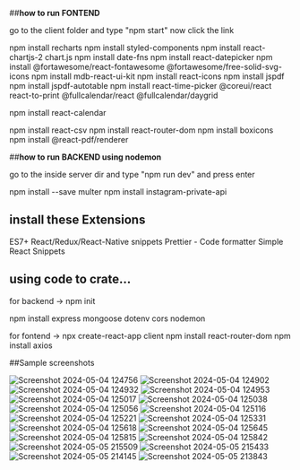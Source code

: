 ##**how to run FONTEND**

go to the client folder and type "npm start" now click the link

npm install recharts
npm install styled-components
npm install react-chartjs-2 chart.js
npm install date-fns
npm install react-datepicker
npm install @fortawesome/react-fontawesome @fortawesome/free-solid-svg-icons
npm install mdb-react-ui-kit
npm install react-icons
npm install jspdf
npm install jspdf-autotable
npm install react-time-picker @coreui/react react-to-print @fullcalendar/react @fullcalendar/daygrid

npm install react-calendar

npm install react-csv
npm install react-router-dom
npm install boxicons
npm install @react-pdf/renderer

##**how to run BACKEND using nodemon**

go to the inside server dir and type "npm run dev" and press enter

npm install --save multer
npm install instagram-private-api

## install these Extensions

ES7+ React/Redux/React-Native snippets
Prettier - Code formatter
Simple React Snippets

## using code to crate...

for backend ->
npm init

npm install express mongoose dotenv cors nodemon

for fontend ->
npx create-react-app client
npm install react-router-dom
npm install axios

##Sample screenshots

![Screenshot 2024-05-04 124756](https://github.com/SDP-1/Surf-school-management-system/assets/98279413/7e9c14e0-cb84-4c07-a97a-01eb929101a6)
![Screenshot 2024-05-04 124902](https://github.com/SDP-1/Surf-school-management-system/assets/98279413/77e13c1c-9d16-4bec-bd2b-a87405c049fc)
![Screenshot 2024-05-04 124932](https://github.com/SDP-1/Surf-school-management-system/assets/98279413/80f327f2-4108-4dcb-8b54-48d8f922747e)
![Screenshot 2024-05-04 124953](https://github.com/SDP-1/Surf-school-management-system/assets/98279413/e94cf932-ec08-4808-8767-3d347af12bca)
![Screenshot 2024-05-04 125017](https://github.com/SDP-1/Surf-school-management-system/assets/98279413/330aa8f4-5a6f-437d-a2d4-c0ee2479c564)
![Screenshot 2024-05-04 125038](https://github.com/SDP-1/Surf-school-management-system/assets/98279413/78bccadc-2886-489a-87f9-7aaeaff00493)
![Screenshot 2024-05-04 125056](https://github.com/SDP-1/Surf-school-management-system/assets/98279413/f40b0614-9a4b-43cd-a2fc-850a36c8d888)
![Screenshot 2024-05-04 125116](https://github.com/SDP-1/Surf-school-management-system/assets/98279413/c94a4cdb-bd24-4ac5-b788-f86d1971a5cd)
![Screenshot 2024-05-04 125221](https://github.com/SDP-1/Surf-school-management-system/assets/98279413/65cc9991-277f-465f-9772-22837dc707bb)
![Screenshot 2024-05-04 125331](https://github.com/SDP-1/Surf-school-management-system/assets/98279413/4b4cc042-8a34-497c-ab89-99e8e888d9cc)
![Screenshot 2024-05-04 125618](https://github.com/SDP-1/Surf-school-management-system/assets/98279413/05ffd732-7fbe-4cea-8741-401c55a49d9b)
![Screenshot 2024-05-04 125645](https://github.com/SDP-1/Surf-school-management-system/assets/98279413/5f795ff2-9c57-4190-8860-6d6a40387410)
![Screenshot 2024-05-04 125815](https://github.com/SDP-1/Surf-school-management-system/assets/98279413/557a7503-52b6-40f0-a16b-6bc2c2312316)
![Screenshot 2024-05-04 125842](https://github.com/SDP-1/Surf-school-management-system/assets/98279413/b2a43b7d-c342-4f77-b3e1-386c6ea92770)
![Screenshot 2024-05-05 215509](https://github.com/SDP-1/Surf-school-management-system/assets/98279413/32d04830-f6be-4a8e-84dc-df728c10ca8c)
![Screenshot 2024-05-05 215433](https://github.com/SDP-1/Surf-school-management-system/assets/98279413/7a0af036-644b-4240-9cfc-0e46d9b45037)
![Screenshot 2024-05-05 214145](https://github.com/SDP-1/Surf-school-management-system/assets/98279413/4c39787f-6050-4992-a232-492ea02fb048)
![Screenshot 2024-05-05 213843](https://github.com/SDP-1/Surf-school-management-system/assets/98279413/759216ac-e656-46bc-8710-091358e7cc11)

